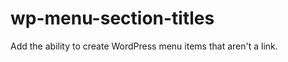 wp-menu-section-titles
======================

Add the ability to create WordPress menu items that aren't a link.
